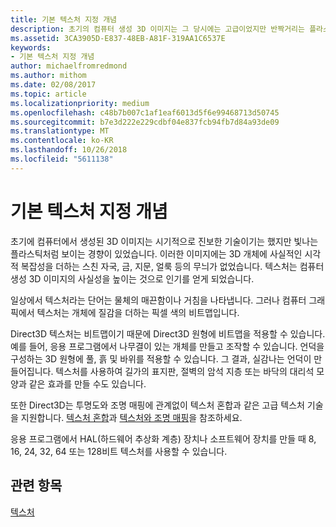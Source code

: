```yaml
---
title: 기본 텍스처 지정 개념
description: 초기의 컴퓨터 생성 3D 이미지는 그 당시에는 고급이었지만 반짝거리는 플라스틱 느낌이었습니다.
ms.assetid: 3CA3905D-E837-48EB-A81F-319AA1C6537E
keywords:
- 기본 텍스처 지정 개념
author: michaelfromredmond
ms.author: mithom
ms.date: 02/08/2017
ms.topic: article
ms.localizationpriority: medium
ms.openlocfilehash: c48b7b007c1af1eaf6013d5f6e99468713d50745
ms.sourcegitcommit: b7e3d222e229cdbf04e837fcb94fb7d84a93de09
ms.translationtype: MT
ms.contentlocale: ko-KR
ms.lasthandoff: 10/26/2018
ms.locfileid: "5611138"
---
```

# <a name="basic-texturing-concepts"></a>기본 텍스처 지정 개념


초기에 컴퓨터에서 생성된 3D 이미지는 시기적으로 진보한 기술이기는 했지만 빛나는 플라스틱처럼 보이는 경향이 있었습니다. 이러한 이미지에는 3D 개체에 사실적인 시각적 복잡성을 더하는 스친 자국, 금, 지문, 얼룩 등의 무늬가 없었습니다. 텍스처는 컴퓨터 생성 3D 이미지의 사실성을 높이는 것으로 인기를 얻게 되었습니다.

일상에서 텍스처라는 단어는 물체의 매끈함이나 거침을 나타냅니다. 그러나 컴퓨터 그래픽에서 텍스처는 개체에 질감을 더하는 픽셀 색의 비트맵입니다.

Direct3D 텍스처는 비트맵이기 때문에 Direct3D 원형에 비트맵을 적용할 수 있습니다. 예를 들어, 응용 프로그램에서 나무결이 있는 개체를 만들고 조작할 수 있습니다. 언덕을 구성하는 3D 원형에 풀, 흙 및 바위를 적용할 수 있습니다. 그 결과, 실감나는 언덕이 만들어집니다. 텍스처를 사용하여 길가의 표지판, 절벽의 암석 지층 또는 바닥의 대리석 모양과 같은 효과를 만들 수도 있습니다.

또한 Direct3D는 투명도와 조명 매핑에 관계없이 텍스처 혼합과 같은 고급 텍스처 기술을 지원합니다. [텍스처 혼합](texture-blending.md)과 [텍스처와 조명 매핑](light-mapping-with-textures.md)을 참조하세요.

응용 프로그램에서 HAL(하드웨어 추상화 계층) 장치나 소프트웨어 장치를 만들 때 8, 16, 24, 32, 64 또는 128비트 텍스처를 사용할 수 있습니다.

## <a name="span-idrelated-topicsspanrelated-topics"></a><span id="related-topics"></span>관련 항목


[텍스처](textures.md)

 

 




